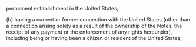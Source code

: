 permanent establishment in the United States;

(b) having a current or former connection with the United States (other than a connection arising solely
as a result of the ownership of the Notes, the receipt of any payment or the enforcement of any
rights hereunder), including being or having been a citizen or resident of the United States;